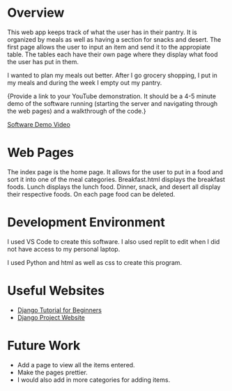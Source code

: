 # Overview

This web app keeps track of what the user has in their pantry. It is organized by meals as well as having a section for snacks and desert. The first page allows the user to input an item and send it to the appropiate table. The tables each have their own page where they display what food the user has put in them. 

I wanted to plan my meals out better. After I go grocery shopping, I put in my meals and during the week I empty out my pantry. 

{Provide a link to your YouTube demonstration.  It should be a 4-5 minute demo of the software running (starting the server and navigating through the web pages) and a walkthrough of the code.}

[Software Demo Video](http://youtube.link.goes.here)

# Web Pages

The index page is the home page. It allows for the user to put in a food and sort it into one of the meal categories.
Breakfast.html displays the breakfast foods.
Lunch displays the lunch food.
Dinner, snack, and desert all display their respective foods. On each page food can be deleted. 

# Development Environment

I used VS Code to create this software.  I also used replit to edit when I did not have access to my personal laptop.

I used Python and html as well as css to create this program. 

# Useful Websites

* [Django Tutorial for Beginners](https://www.youtube.com/watch?v=OTmQOjsl0eg&t=2679s)
* [Django Project Website](https://www.djangoproject.com/start/)

# Future Work

* Add a page to view all the items entered.
* Make the pages prettier.
* I would also add in more categories for adding items.

